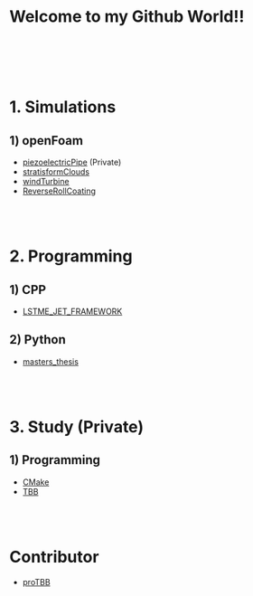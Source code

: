 # Welcome to my Github World!!
<br><br><br><br>


# 1. Simulations

## 1) openFoam
- [piezoelectricPipe](https://github.com/Wontae-Lee/piezoelectricPipe.git) (Private)
- [stratisformClouds](https://github.com/Wontae-Lee/stratisformClouds.git)
- [windTurbine](https://github.com/Wontae-Lee/windTurbine.git)
- [ReverseRollCoating](https://github.com/Wontae-Lee/ReverseRollCoating.git)
<br><br><br><br>


# 2. Programming

## 1) CPP
- [LSTME_JET_FRAMEWORK](https://github.com/Wontae-Lee/LSTME_JET_FRAMEWORK.git)

## 2) Python
- [masters_thesis](https://github.com/Wontae-Lee/masters_thesis.git)
<br><br><br><br>


# 3. Study (Private)

## 1) Programming
- [CMake](https://github.com/Wontae-Lee/cmake-cooknote.git)
- [TBB](https://github.com/Wontae-Lee/TBB.git)
<br><br><br><br>

# Contributor
- [proTBB](https://github.com/Wontae-Lee/pro-TBB_CMake.git)

